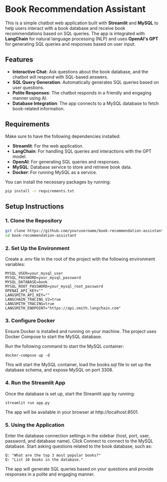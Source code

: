 # Book Recommendation Assistant

This is a simple chatbot web application built with **Streamlit** and **MySQL** to help users interact with a book database and receive book recommendations based on SQL queries. The app is integrated with **LangChain** for natural language processing (NLP) and uses **OpenAI's GPT** for generating SQL queries and responses based on user input.

## Features

- **Interactive Chat**: Ask questions about the book database, and the chatbot will respond with SQL-based answers.
- **SQL Query Generation**: Automatically generates SQL queries based on user questions.
- **Polite Responses**: The chatbot responds in a friendly and engaging manner using AI.
- **Database Integration**: The app connects to a MySQL database to fetch book-related information.

## Requirements

Make sure to have the following dependencies installed:

- **Streamlit**: For the web application.
- **LangChain**: For handling SQL queries and interactions with the GPT model.
- **OpenAI**: For generating SQL queries and responses.
- **MySQL**: Database service to store and retrieve book data.
- **Docker**: For running MySQL as a service.

You can install the necessary packages by running:

```bash
pip install -r requirements.txt
```

## Setup Instructions
### 1. Clone the Repository
```bash
git clone https://github.com/yourusername/book-recommendation-assistant.git
cd book-recommendation-assistant
```

### 2. Set Up the Environment
Create a .env file in the root of the project with the following environment variables:

~~~
MYSQL_USER=your_mysql_user
MYSQL_PASSWORD=your_mysql_password
MYSQL_DATABASE=book
MYSQL_ROOT_PASSWORD=your_mysql_root_password
OPENAI_API_KEY=""
LANGSMITH_API_KEY=""
LANGCHAIN_TRACING_V2=true
LANGSMITH_TRACING=true
LANGSMITH_ENDPOINT="https://api.smith.langchain.com"
~~~
### 3. Configure Docker
Ensure Docker is installed and running on your machine. The project uses Docker Compose to start the MySQL database.

Run the following command to start the MySQL container:

~~~
docker-compose up -d
~~~
This will start the MySQL container, load the books.sql file to set up the database schema, and expose MySQL on port 3308.

### 4. Run the Streamlit App
Once the database is set up, start the Streamlit app by running:

~~~
streamlit run app.py
~~~
The app will be available in your browser at http://localhost:8501.

### 5. Using the Application
Enter the database connection settings in the sidebar (host, port, user, password, and database name).
Click Connect to connect to the MySQL database.
Start asking questions related to the book database, such as:
~~~
Q: "What are the top 3 most popular books?"
Q: "List 10 books in the database."
~~~
The app will generate SQL queries based on your questions and provide responses in a polite and engaging manner.
